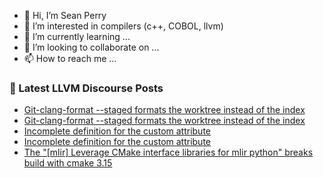 - 👋 Hi, I’m Sean Perry
- 👀 I’m interested in compilers (c++, COBOL, llvm)
- 🌱 I’m currently learning ...
- 💞️ I’m looking to collaborate on ...
- 📫 How to reach me ...

<!---
s66perry/s66perry is a ✨ special ✨ repository because its `README.md` (this file) appears on your GitHub profile.
You can click the Preview link to take a look at your changes.
--->
### 📕 Latest LLVM Discourse Posts

<!-- DISCOURSE-LLVM:START -->
- [Git-clang-format --staged formats the worktree instead of the index](https://discourse.llvm.org/t/git-clang-format-staged-formats-the-worktree-instead-of-the-index/63943#post_2)
- [Git-clang-format --staged formats the worktree instead of the index](https://discourse.llvm.org/t/git-clang-format-staged-formats-the-worktree-instead-of-the-index/63943#post_1)
- [Incomplete definition for the custom attribute](https://discourse.llvm.org/t/incomplete-definition-for-the-custom-attribute/63921#post_4)
- [Incomplete definition for the custom attribute](https://discourse.llvm.org/t/incomplete-definition-for-the-custom-attribute/63921#post_3)
- [The &quot;[mlir] Leverage CMake interface libraries for mlir python&quot; breaks build with cmake 3.15](https://discourse.llvm.org/t/the-mlir-leverage-cmake-interface-libraries-for-mlir-python-breaks-build-with-cmake-3-15/63534#post_9)
<!-- DISCOURSE-LLVM:END -->
